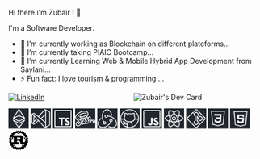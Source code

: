 Hi there i'm Zubair !  👋


<!-- **MZubairLohar/MZubairLohar** is a ✨ _special_ ✨ repository because its `README.md` (this file) appears on your GitHub profile. -->
I'm a Software Developer.


- 🔭 I’m currently working as Blockchain on different plateforms...
- 🌱 I’m currently taking PIAIC Bootcamp...
- 🌱 I’m currently Learning Web & Mobile Hybrid App Development from Saylani...
- ⚡ Fun fact: I love tourism & programming ... 



<a href="https://www.linkedin.com/in/muhammad-zubair-lohar-869422198/">
    <img
      src="https://img.shields.io/static/v1?logo=linkedin&style=flat-square&color=0072b1&label=LinkedIn&message=%E2%98%86"
      alt="LinkedIn"
    />
  </a>

<a href="https://app.daily.dev/zbrlohar" target="_blank">
    <img
      width="256"
      align="right"
      src="https://api.daily.dev/devcards/9f27b32d108f4c4696f0066506052e6e.png?r=wi3"
      alt="Zubair's Dev Card"
    />
  </a>

[<img width="40px" src="./assets/images/ethereum.png" />][github]
[<img width="40px" src="./assets/images/vscode.png" />][github]
[<img width="40px" src="./assets/images/typescript.png" />][github]
[<img width="40px" src="./assets/images/sass.png" />][github]
[<img width="40px" src="./assets/images/redux.png" />][github]
[<img width="40px" src="./assets/images/github.png" />][github]
[<img width="40px" src="./assets/images/javascript.png" />][github]
[<img width="40px" src="./assets/images/react.png" />][github]
[<img width="40px" src="./assets/images/git.png" />][github]
[<img width="40px" src="./assets/images/css.png" />][github]
[<img width="40px" src="./assets/images/html.png" />][github]
[<img width="40px" src="./assets/images/Rust.png" style="background:white"/>][github]


[github]: https://github.com/MZubairLohar